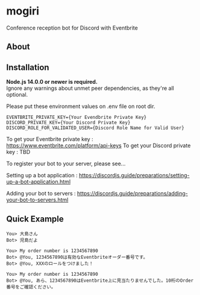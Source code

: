 # mogiri

Conference reception bot for Discord with Eventbrite

## About

## Installation

**Node.js 14.0.0 or newer is required.**  
Ignore any warnings about unmet peer dependencies, as they're all optional.

Please put these environment values on .env file on root dir.

```DotENV:.env
EVENTBRITE_PRIVATE_KEY={Your Evendbrite Private Key}
DISCORD_PRIVATE_KEY={Your Discord Private Key}
DISCORD_ROLE_FOR_VALIDATED_USER={Discord Role Name for Valid User}
```

To get your Eventbrite private key : https://www.eventbrite.com/platform/api-keys
To get your Discord private key : TBD

To register your bot to your server, please see...

Setting up a bot application : <https://discordjs.guide/preparations/setting-up-a-bot-application.html>

Adding your bot to servers : <https://discordjs.guide/preparations/adding-your-bot-to-servers.html>

## Quick Example

```Shell
You> 大島さん
Bot> 児島だよ
 
You> My order number is 1234567890
Bot> @You, 1234567890は有効なEventbriteオーダー番号です。
Bot> @You, XXXのロールをつけました！

You> My order number is 1234567890
Bot> @You, あら、1234567890はEventbrite上に見当たりませんでした。10桁のOrder番号をご確認ください。
```
